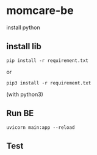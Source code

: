 # momcare-be

install python

## install lib

```pip install -r requirement.txt```

or

```pip3 install -r requirement.txt```

(with python3)

## Run BE

```uvicorn main:app --reload```

## Test